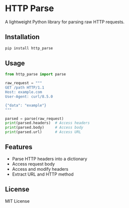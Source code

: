 # HTTP Parse

A lightweight Python library for parsing raw HTTP requests.

## Installation

```bash
pip install http_parse
```

## Usage

```python
from http_parse import parse

raw_request = """
GET /path HTTP/1.1
Host: example.com
User-Agent: curl/8.5.0

{"data": "example"}
"""

parsed = parse(raw_request)
print(parsed.headers)  # Access headers
print(parsed.body)     # Access body
print(parsed.url)      # Access URL
```

## Features

- Parse HTTP headers into a dictionary
- Access request body
- Access and modify headers
- Extract URL and HTTP method

## License

MIT License